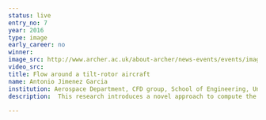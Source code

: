 ```yaml
---
status: live
entry_no: 7
year: 2016
type: image 
early_career: no 
winner: 
image_src: http://www.archer.ac.uk/about-archer/news-events/events/image-comp/gallery-2016/07_Entry_800.jpg
video_src: 
title: Flow around a tilt-rotor aircraft
name: Antonio Jimenez Garcia
institution: Aerospace Department, CFD group, School of Engineering, University of Glasgow
description:  This research introduces a novel approach to compute the flow around a tilt-rotor using computational fluid dynamics  techniques. The image shows the flow-field of the ERICA tilt-rotor using the HMB solver of Glasgow University. The  tilt-rotor technology has been successfully employed in the United States with the V-22 Osprey. However, it has been  limited to just military applications. The combination of take-off/landing capabilities of helicopters with the high  cruise speed of proprotors, makes this hybrid configuration aircraft an attractive concept for civil applications. However,  civil tilt-rotor designs need to be quieter due to its environmental impacts on nearby communities, as well as, more efficient  than military ones in terms of fuel consumptions. This project assesses and investigates the aerodynamic interference between  the rotor and different components of civil tilt-rotor. This research provides more insight about tilt-rotor blade designs, and  also assist in the development of the first civil tilt-rotor.		
  
---
```

